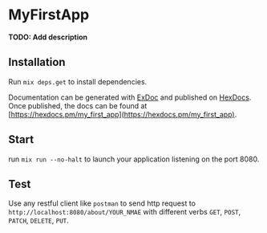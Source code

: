 # MyFirstApp

**TODO: Add description**

## Installation

Run `mix deps.get` to install dependencies.

Documentation can be generated with [ExDoc](https://github.com/elixir-lang/ex_doc)
and published on [HexDocs](https://hexdocs.pm). Once published, the docs can
be found at [https://hexdocs.pm/my_first_app](https://hexdocs.pm/my_first_app).

## Start

run `mix run --no-halt` to launch your application listening on the port 8080.

## Test

Use any restful client like `postman` to send http request to `http://localhost:8080/about/YOUR_NMAE` with different verbs `GET`, `POST`, `PATCH`, `DELETE`, `PUT`.
